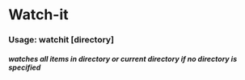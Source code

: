 # Watch-it
### Usage: watchit \[directory\]
##### watches all items in directory or current directory if no directory is specified